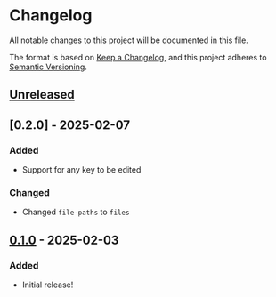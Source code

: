 # Changelog

All notable changes to this project will be documented in this file.

The format is based on [Keep a Changelog](https://keepachangelog.com/en/1.1.0/),
and this project adheres to [Semantic Versioning](https://semver.org/spec/v2.0.0.html).

## [Unreleased]

## [0.2.0] - 2025-02-07

### Added

- Support for any key to be edited

### Changed

- Changed `file-paths` to `files`

## [0.1.0] - 2025-02-03

### Added

- Initial release!

[unreleased]: https://github.com/lumin-org/key-editor/compare/v0.2.0...HEAD
[0.1.0]: https://github.com/lumin-org/key-editor/compare/v0.2.0...v0.1.0
[0.1.0]: https://github.com/lumin-org/key-editor/tag/v0.1.0
